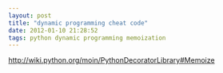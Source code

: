 ```yaml
---
layout: post
title: "dynamic programming cheat code"
date: 2012-01-10 21:28:52
tags: python dynamic programming memoization
---
```


</p>
<a href="http://wiki.python.org/moin/PythonDecoratorLibrary#Memoize">http://wiki.python.org/moin/PythonDecoratorLibrary#Memoize</a><p>
